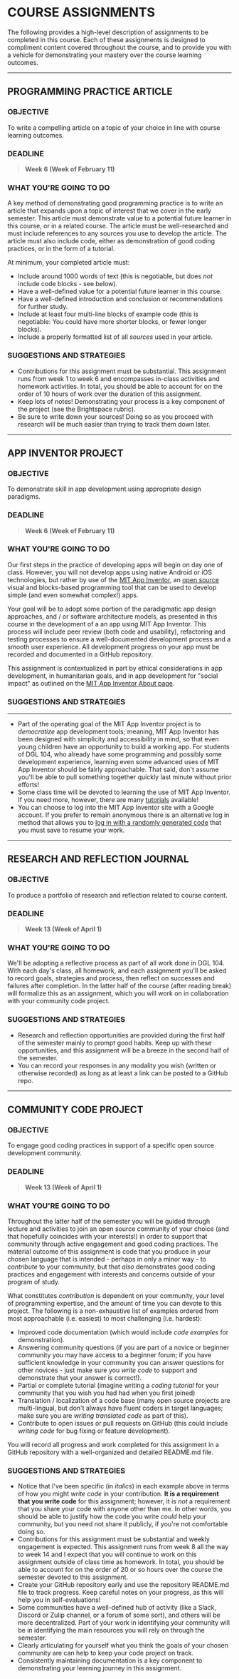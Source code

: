 # COURSE ASSIGNMENTS <!-- {docsify-ignore} -->
The following provides a high-level description of assignments to be completed in this course. Each of these assignments is designed to compliment content covered throughout the course, and to provide you with a vehicle for demonstrating your mastery over the course learning outcomes.

---
## PROGRAMMING PRACTICE ARTICLE <!-- {docsify-ignore} -->
### OBJECTIVE <!-- {docsify-ignore} -->
To write a compelling article on a topic of your choice in line with course learning outcomes.

### DEADLINE <!-- {docsify-ignore} -->
> **Week 6 (Week of February 11)**

### WHAT YOU'RE GOING TO DO <!-- {docsify-ignore} -->
A key method of demonstrating good programming practice is to write an article that expands upon a topic of interest that we cover in the early semester. This article must demonstrate value to a potential future learner in this course, or in a related course. The article must be well-researched and must include references to any sources you use to develop the article. The article must also include code, either as demonstration of good coding practices, or in the form of a tutorial. 

At minimum, your completed article must:
- Include around 1000 words of text (this is negotiable, but does *not* include code blocks - see below).
- Have a well-defined value for a potential future learner in this course.
- Have a well-defined introduction and conclusion or recommendations for further study.
- Include at least four multi-line blocks of example code (this is negotiable: You could have more shorter blocks, or fewer longer blocks). 
- Include a properly formatted list of all *sources* used in your article.

### SUGGESTIONS AND STRATEGIES <!-- {docsify-ignore} -->
- Contributions for this assignment must be substantial. This assignment runs from week 1 to week 6 and encompasses in-class activities and homework activities. In total, you should be able to account for on the order of 10 hours of work over the duration of this assignment.
- Keep lots of notes! Demonstrating your process is a key component of the project (see the Brightspace rubric).
- Be sure to write down your sources! Doing so as you proceed with research will be much easier than trying to track them down later.

--- 

## APP INVENTOR PROJECT <!-- {docsify-ignore} -->

### OBJECTIVE <!-- {docsify-ignore} -->
To demonstrate skill in app development using appropriate design paradigms.

### DEADLINE <!-- {docsify-ignore} -->
> **Week 6 (Week of February 11)**

### WHAT YOU'RE GOING TO DO <!-- {docsify-ignore} -->
Our first steps in the practice of developing apps will begin on day one of class. However, you will not develop apps using native Android or iOS technologies, but rather by use of the [MIT App Inventor](https://appinventor.mit.edu/), an [open source](https://github.com/mit-cml/appinventor-sources) visual and blocks-based programming tool that can be used to develop simple (and even somewhat complex!) apps. 

Your goal will be to adopt some portion of the paradigmatic app design approaches, and / or software architecture models, as presented in this course in the development of a an app using MIT App Inventor. This process will include peer review (both code and usability), refactoring and testing processes to ensure a well-documented development process and a smooth user experience. All development progress on your app must be recorded and documented in a GitHub repository.

This assignment is contextualized in part by ethical considerations in app development, in humanitarian goals, and in app development for "social impact" as outlined on the [MIT App Inventor About page](https://appinventor.mit.edu/about-us). 

### SUGGESTIONS AND STRATEGIES <!-- {docsify-ignore} -->
---
- Part of the operating goal of the MIT App Inventor project is to *democratize* app development tools; meaning, MIT App Inventor has been designed with simplicity and accessibility in mind, so that even young children have an opportunity to build a working app. For students of DGL 104, who already have some programming and possibly some development experience, learning even some advanced uses of MIT App Inventor should be fairly approachable. That said, don't assume you'll be able to pull something together quickly last minute without prior efforts!
- Some class time will be devoted to learning the use of MIT App Inventor. If you need more, however, there are many [tutorials](https://appinventor.mit.edu/explore/ai2/tutorials) available!
- You can choose to log into the MIT App Inventor site with a Google account. If you prefer to remain anonymous there is an alternative log in method that allows you to [log in with a randomly generated code](http://code.appinventor.mit.edu/login/?locale=en) that you must save to resume your work. 

---

## RESEARCH AND REFLECTION JOURNAL <!-- {docsify-ignore} -->
### OBJECTIVE <!-- {docsify-ignore} -->
To produce a portfolio of research and reflection related to course content.

### DEADLINE <!-- {docsify-ignore} -->
> **Week 13 (Week of April 1)**

### WHAT YOU'RE GOING TO DO <!-- {docsify-ignore} -->
We'll be adopting a reflective process as part of all work done in DGL 104. With each day's class, all homework, and each assignment you'll be asked to record goals, strategies and process, then reflect on successes and failures after completion. In the latter half of the course (after reading break) will formalize this as an assignment, which you will work on in collaboration with your community code project.

### SUGGESTIONS AND STRATEGIES <!-- {docsify-ignore} -->
- Research and reflection opportunities are provided during the first half of the semester mainly to prompt good habits. Keep up with these opportunities, and this assignment will be a breeze in the second half of the semester.
- You can record your responses in any modality you wish (written or otherwise recorded) as long as at least a link can be posted to a GitHub repo. 

---
## COMMUNITY CODE PROJECT <!-- {docsify-ignore} -->
### OBJECTIVE <!-- {docsify-ignore} -->
To engage good coding practices in support of a specific open source development community.

### DEADLINE <!-- {docsify-ignore} -->
> **Week 13 (Week of April 1)**

### WHAT YOU'RE GOING TO DO <!-- {docsify-ignore} -->
Throughout the latter half of the semester you will be guided through lecture and activities to join an open source community of your choice (and that hopefully coincides with your interests!) in order to support that community through active engagement and good coding practices. The material outcome of this assignment is code that you produce in your chosen language that is intended - perhaps in only a minor way - to *contribute* to your community, but that *also* demonstrates good coding practices and engagement with interests and concerns outside of your program of study.

What constitutes *contribution* is dependent on your community, your level of programming expertise, and the amount of time you can devote to this project. The following is a non-exhaustive list of examples ordered from most approachable (i.e. easiest) to most challenging (i.e. hardest):
- Improved code documentation (which would include *code examples* for demonstration).
- Answering community questions (if you are part of a novice or beginner community you may have access to a beginner forum; if you have sufficient knowledge in your community you can answer questions for other novices - just make sure you *write code* to support and demonstrate that your answer is correct!).
- Partial or complete tutorial (imagine writing a *coding tutorial* for your community that you wish you had had when you first joined)
- Translation / localization of a code base (many open source projects are multi-lingual, but don't always have fluent coders in target languages; make sure you are *writing translated code* as part of this).
- Contribute to open issues or pull requests on GitHub (this could include *writing code* for bug fixing or feature development).

You will record all progress and work completed for this assignment in a GitHub repository with a well-organized and detailed README.md file.

### SUGGESTIONS AND STRATEGIES <!-- {docsify-ignore} -->
- Notice that I've been specific (in *italics*) in each example above in terms of how you might *write code* in your contribution. **It is a requirement that you write code** for this assignment; however, it is *not* a requirement that you share your code with anyone other than me. In other words, you should be able to justify how the code you write *could* help your community, but you need not share it publicly, if you're not comfortable doing so.
- Contributions for this assignment must be substantial and weekly engagement is expected. This assignment runs from week 8 all the way to week 14 and I expect that you will continue to work on this assignment outside of class time as homework. In total, you should be able to account for on the order of 20 or so hours over the course the semester devoted to this assignment. 
- Create your GitHub repository early and use the repository README.md file to track progress. Keep careful notes on your progress, as this will help you in self-evaluations!
- Some communities have a well-defined hub of activity (like a Slack, Discord or Zulip channel, or a forum of some sort), and others will be more decentralized. Part of your work in identifying your community will be in identifying the main resources you will rely on through the semester.
- Clearly articulating for yourself what you think the goals of your chosen community are can help to keep your code project on track.
- Consistently maintaining documentation is a key component to demonstrating your learning journey in this assignment.
